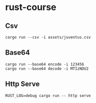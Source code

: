 # rust-course

## Csv

```
cargo run --csv -i assets/juventus.csv
```

## Base64


```
cargo run --base64 encode -i 123456
cargo run --base64 decode -i MTIzNDU2
```

## Http Serve


```
RUST_LOG=debug cargo run -- http serve
```